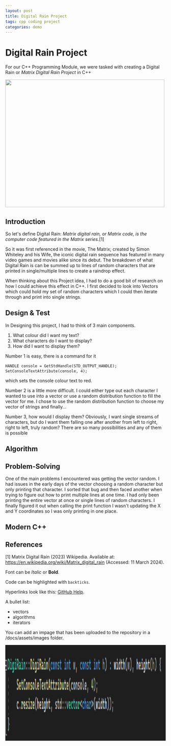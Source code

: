 ```yaml
---
layout: post
title: Digital Rain Project
tags: cpp coding project
categories: demo
---
```

# Digital Rain Project

For our C++ Programming Module, we were tasked with creating a Digital Rain or _Matrix Digital Rain Project_ in C++

<img src="https://raw.githubusercontent.com/sarahMATU/DigiRainProject/main/docs/assets/images/matrix-rain.gif" width="500" height="400">

## Introduction
So let's define Digital Rain: _Matrix digital rain, or Matrix code, is the computer code featured in the Matrix series._[1] 

So it was first referenced in the movie, The Matrix; created by Simon Whiteley and his Wife, the iconic digital rain sequence has featured in many video games and movies alike since its debut. The breakdown of what Digital Rain is can be summed up to lines of random characters that are printed in single/multiple lines to create a raindrop effect.

When thinking about this Project idea, I had to do a good bit of research on how I could achieve this effect in C++. I first decided to look into Vectors which could hold my set of random characters which I could then iterate through and print into single strings.
## Design & Test
In Designing this project, I had to think of 3 main components. 
1. What colour did I want my text?
2. What characters do I want to display?
3. How did I want to display them?

Number 1 is easy, there is a command for it 
```
HANDLE console = GetStdHandle(STD_OUTPUT_HANDLE);
SetConsoleTextAttribute(console, 4);
```
which sets the console colour text to red.

Number 2 is a little more difficult. I could either type out each character I wanted to use into a vector or use a random distribution function to fill the vector for me. I chose to use the random distribution function to choose my vector of strings
and finally...

Number 3, how would I display them? Obviously, I want single streams of characters, but do I want them falling one after another from left to right, right to left, truly random? There are so many possibilities and any of them is possible
## Algorithm
## Problem-Solving
One of the main problems I encountered was getting the vector random. I had issues in the early days of the vector choosing a random character but only printing that character. I sorted that bug and then faced another when trying to figure out how to print multiple lines at one time. I had only been printing the entire vector at once or single lines of random characters. I finally figured it out when calling the print function I wasn't updating the X and Y coordinates so I was only printing in one place.
## Modern C++
## References
[1] Matrix Digital Rain (2023) Wikipedia. Available at: https://en.wikipedia.org/wiki/Matrix_digital_rain (Accessed: 11 March 2024). 











Font can be *Italic* or **Bold**.

Code can be highlighted with `backticks`.

Hyperlinks look like this: [GitHub Help](https://help.github.com/).

A bullet list:

- vectors
- algorithms
- iterators

You can add an impage that has been uploaded to the repository in a /docs/assets/images folder.

<img src="https://raw.githubusercontent.com/sarahMATU/DigiRainProject/main/docs/assets/images/DigiRain.png" width="900" height="300">
